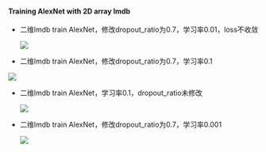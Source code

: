 #### Training AlexNet with 2D array lmdb

* 二维lmdb train AlexNet，修改dropout_ratio为0.7，学习率0.01，loss不收敛

  ![](http://omoitwcai.bkt.clouddn.com/2017-06-08-%E5%B1%8F%E5%B9%95%E5%BF%AB%E7%85%A7%202017-06-08%20%E4%B8%8A%E5%8D%888.32.56.png)







* 二维lmdb train AlexNet，修改dropout_ratio为0.7，学习率0.1

![](http://omoitwcai.bkt.clouddn.com/2017-06-08-%E5%B1%8F%E5%B9%95%E5%BF%AB%E7%85%A7%202017-06-08%20%E4%B8%8A%E5%8D%889.01.21.png)







* 二维lmdb train AlexNet，学习率0.1，dropout_ratio未修改

  ![](http://omoitwcai.bkt.clouddn.com/2017-06-08-%E5%B1%8F%E5%B9%95%E5%BF%AB%E7%85%A7%202017-06-08%20%E4%B8%8A%E5%8D%889.11.52.png)





* 二维lmdb train AlexNet，修改dropout_ratio为0.7，学习率0.001

  ![](http://omoitwcai.bkt.clouddn.com/2017-06-08-%E5%B1%8F%E5%B9%95%E5%BF%AB%E7%85%A7%202017-06-08%20%E4%B8%8A%E5%8D%889.49.01.png)